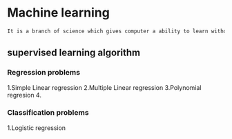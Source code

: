# Machine learning
``` bash
It is a branch of science which gives computer a ability to learn without being explicitly programmed 
```


## supervised learning algorithm
### Regression  problems
  1.Simple Linear regression
  2.Multiple Linear regression
  3.Polynomial regresion
  4.
### Classification problems
   1.Logistic regression
